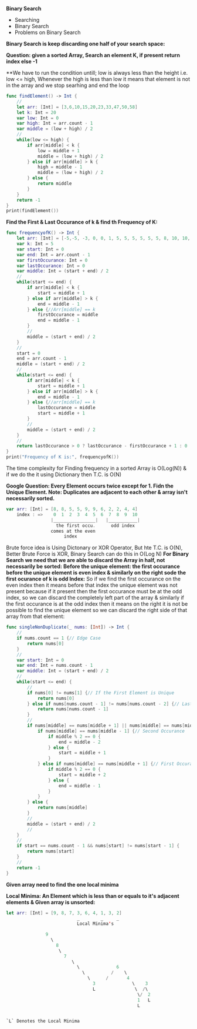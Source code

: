 **Binary Search**

* Searching
* Binary Search
* Problems on Binary Search

**Binary Search is keep discarding one half of your search space:**

**Question: given a sorted Array, Search an element K, if present return index else -1**

**We have to run the condition untill; low is always less than the height i.e. low <= high, Whenever the high is less than low it means that element is not in the array and we stop searhing and end the loop
```swift
func findElement() -> Int {
    //
    let arr: [Int] = [3,6,10,15,20,23,33,47,50,58]
    let k: Int = 20
    var low: Int = 0
    var high: Int = arr.count - 1
    var middle = (low + high) / 2
    //
    while(low <= high) {
        if arr[middle] < k {
            low = middle + 1
            middle = (low + high) / 2
        } else if arr[middle] > k {
            high = middle - 1
            middle = (low + high) / 2
        } else {
            return middle
        }
    }
    return -1
}
print(findElement())
```
**Find the First & Last Occurance of k & find th Frequency of K:**

```swift
func frequencyofK() -> Int {
    let arr: [Int] = [-5,-5, -3, 0, 0, 1, 5, 5, 5, 5, 5, 5, 8, 10, 10,  15]
    var k: Int = 5
    var start: Int = 0
    var end: Int = arr.count - 1
    var firstOccurance: Int = 0
    var lastOccurance: Int = 0
    var middle: Int = (start + end) / 2
    //
    while(start <= end) {
        if arr[middle] < k {
            start = middle + 1
        } else if arr[middle] > k {
            end = middle - 1
        } else {//Arr[middle] == k
            firstOccurance = middle
            end = middle - 1
        }
        //
        middle = (start + end) / 2
    }
    //
    start = 0
    end = arr.count - 1
    middle = (start + end) / 2
    //
    while(start <= end) {
        if arr[middle] < k {
            start = middle + 1
        } else if arr[middle] > k {
            end = middle - 1
        } else {//arr[middle] == k
            lastOccurance = middle
            start = middle + 1
        }
        //
        middle = (start + end) / 2
    }
    //
    return lastOccurance > 0 ? lastOccurance - firstOccurance + 1 : 0
}
print("Frequency of K is:", frequencyofK())
```
The time complexity for Finding frequency in a sorted Array is O(Log(N)) & if we do the it using Dictionary then T.C. is O(N)

**Google Question: Every Element occurs twice except for 1. Fidn the Unique Element. Note: Duplicates are adjacent to each other & array isn't necessarily sorted.**

```swift
var arr: [Int] = [8, 8, 5, 5, 9, 9, 6, 2, 2, 4, 4]
    index : =>    0  1  2  3  4  5  6  7  8  9  10
                 |________________|   |___________|
                   the first occu.      odd index  
                 comes at the even
                      index     
```

Brute force idea is Using Dictonary or XOR Operator, But hte T.C. is O(N), Better Brute Force is XOR, Binary Search can do this in O(Log N)
**For Binary Search we need that we are able to discard the Array in half, not necessarily be sorted:**
**Before the unique element: the first occurance before the unique element is even index & similarly on the right sode the first ocurance of k is odd Index:**
So if we find the first occurance on the even index then it means before that index the unique element was not present because if it present then the first occurance must be at the odd index, so we can discard the completely left part of the array & similarly if the first occurance is at the odd index then it means on the right it is not be possible to find the unique element so we can discard the right side of that array from that element:

```swift
func singleNonDuplicate(_ nums: [Int]) -> Int {
    //
    if nums.count == 1 {// Edge Case
        return nums[0]
    }
    //
    var start: Int = 0
    var end: Int = nums.count - 1
    var middle: Int = (start + end) / 2
    //
    while(start <= end) {
        //
        if nums[0] != nums[1] {// If the First Element is Unique
            return nums[0]
        } else if nums[nums.count - 1] != nums[nums.count - 2] {// Last Element is unique
            return nums[nums.count - 1]
        }
        //
        if nums[middle] == nums[middle + 1] || nums[middle] == nums[middle - 1] {
            if nums[middle] == nums[middle - 1] {// Second Occurance
                if middle % 2 == 0 {
                    end = middle - 2
                } else {
                    start = middle + 1
                }
            } else if nums[middle] == nums[middle + 1] {// First Occurance
                if middle % 2 == 0 {
                    start = middle + 2
                } else {
                    end = middle - 1
                }
            }
        } else {
            return nums[middle]
        }
        //
        middle = (start + end) / 2
        //
    }
    //
    if start == nums.count - 1 && nums[start] != nums[start - 1] {
        return nums[start]
    }
    //
    return -1
}
```

**Given array need to find the one local minima**

**Local Minima: An Element which is less than or equals to it's adjacent elements & Given array is unsorted:**
```swift
let arr: [Int] = [9, 8, 7, 3, 6, 4, 1, 3, 2]
                           _        _     _
                           Local Minima's

               9
                 \ 
                   8
                    \
                      7      
                         \
                           \              6   
                             \          /    \
                               \      /       4
                                 3              \    3
                                 L               \  /\
                                                  \/  2
                                                  1   L
                                                  L 


`L` Denotes the Local Minima

```





















